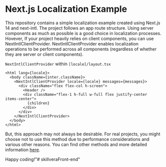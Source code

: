 # Next.js Localization Example

This repository contains a simple localization example created using Next.js 14 and next-intl. The project follows an app route structure. Using server components as much as possible is a good choice in localization processes. Hovever, If your project heavily relies on client components, you can use NextIntlClientProvider. NextIntlClientProvider enables localization operations to be performed across all components (regardless of whether they are server or client components).


`NextIntlClientProvider` within `[locale]/layout.tsx`



```tsx
<html lang={locale}>
  <body className={inter.className}>
    <NextIntlClientProvider locale={locale} messages={messages}>
      <div className="flex flex-col h-screen">
        <Header />
        <div className="flex-1 h-full w-full flex justify-center items-center">
          {children}
        </div>
      </div>
    </NextIntlClientProvider>
  </body>
</html>
```

But, this approach may not always be desirable. For real projects, you might choose not to use this method due to performance considerations and various other reasons. You can find other methods and more detailed information [here](https://next-intl-docs.vercel.app/docs/environments/server-client-components#missing-context).

Happy coding!"# skillveraFront-end" 
